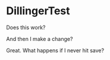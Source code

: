 # DillingerTest

Does this work?

And then I make a change?

Great. What happens if I never hit save?